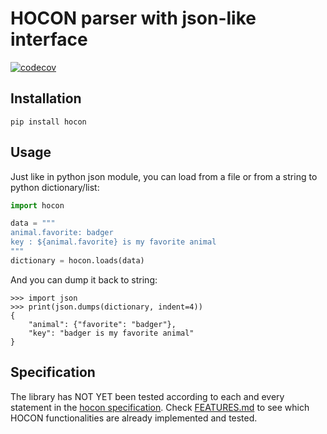 # HOCON parser with json-like interface

[![codecov](https://codecov.io/github/myjniak/hocon/graph/badge.svg?token=ZY5KK0BSJY)](https://codecov.io/github/myjniak/hocon)

## Installation

```shell
pip install hocon
```

## Usage

Just like in python json module, you can load from a file or from a string to python dictionary/list:

```python
import hocon

data = """
animal.favorite: badger
key : ${animal.favorite} is my favorite animal
"""
dictionary = hocon.loads(data)
```

And you can dump it back to string:

```pycon
>>> import json
>>> print(json.dumps(dictionary, indent=4))
{
    "animal": {"favorite": "badger"},
    "key": "badger is my favorite animal"
}
```

## Specification

The library has NOT YET been tested according to each and every statement in
the [hocon specification](https://github.com/lightbend/config/blob/v1.4.3/HOCON.md).
Check [FEATURES.md](https://github.com/myjniak/hocon/blob/main/FEATURES.md) to see which HOCON functionalities are already implemented and tested.
